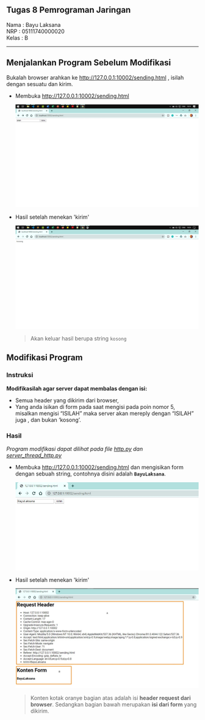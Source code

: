 ## Tugas 8 Pemrograman Jaringan

Nama  : Bayu Laksana<br>
NRP   : 05111740000020<br>
Kelas : B

----

## Menjalankan Program Sebelum Modifikasi

Bukalah browser arahkan ke http://127.0.0.1:10002/sending.html , isilah dengan sesuatu dan kirim.

- Membuka http://127.0.0.1:10002/sending.html

    ![](img/img-1.jpg)

- Hasil setelah menekan 'kirim'

    ![](img/img-2.jpg)

    > Akan keluar hasil berupa string `kosong`

## Modifikasi Program

### Instruksi

**Modifikasilah agar server dapat membalas dengan isi:**

- Semua header yang dikirim dari browser,
- Yang anda isikan di form pada saat mengisi pada poin nomor 5, misalkan mengisi “ISILAH” maka server akan mereply dengan “ISILAH” juga , dan bukan ‘kosong’.

### Hasil

*Program modifikasi dapat dilihat pada file [http.py](http.py) dan [server_thread_http.py](server_thread_http.py)*

- Membuka http://127.0.0.1:10002/sending.html dan mengisikan form dengan sebuah string, contohnya disini adalah **`BayuLaksana`**.

    ![](img/img-3.jpg)

- Hasil setelah menekan 'kirim'

    ![](img/img-4.jpg)

    > Konten kotak oranye bagian atas adalah isi **header request dari browser**. Sedangkan bagian bawah merupakan **isi dari form** yang dikirim.